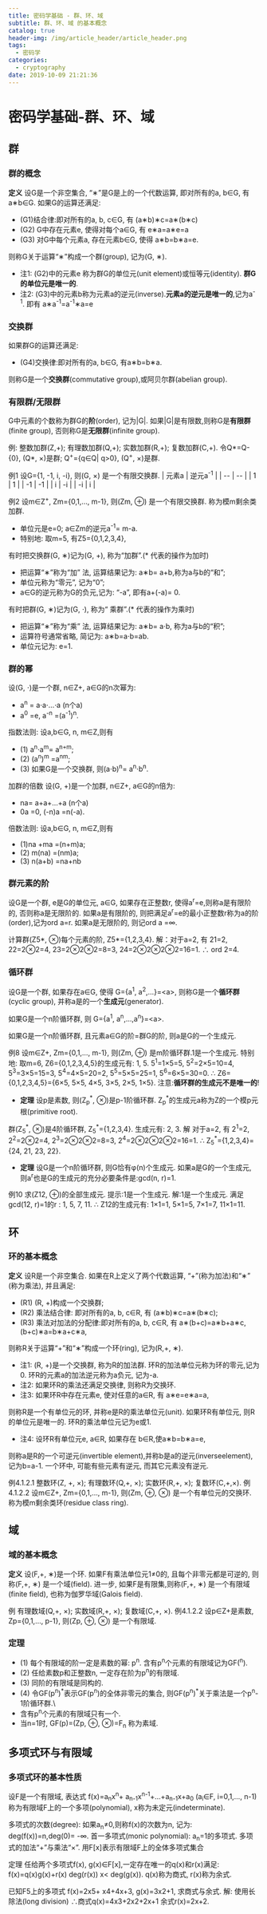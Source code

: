 ```yaml
---
title: 密码学基础 - 群、环、域
subtitle: 群、环、域 的基本概念
catalog: true
header-img: /img/article_header/article_header.png
tags:
  - 密码学
categories:
  - cryptography
date: 2019-10-09 21:21:36
---
```




# 密码学基础-群、环、域
## 群
### 群的概念

**定义** 设G是一个非空集合, “∗”是G是上的一个代数运算, 即对所有的a, b∈G, 有a∗b∈G. 
     如果G的运算还满足:
- (G1)结合律:即对所有的a, b, c∈G, 有 (a∗b)∗c=a∗(b∗c)
- (G2) G中存在元素e, 使得对每个a∈G, 有 e∗a=a∗e=a
- (G3) 对G中每个元素a, 存在元素b∈G, 使得 a∗b=b∗a=e.

则称G关于运算“∗”构成一个群(group), 记为(G, ∗).      

- 注1: (G2)中的元素e 称为群G的单位元(unit element)或恒等元(identity). **群G的单位元是唯一的**.
- 注2: (G3)中的元素b称为元素a的逆元(inverse).**元素a的逆元是唯一的**,记为a<sup>-1</sup>. 即有
a∗a<sup>-1</sup>=a<sup>-1</sup>∗a=e

### 交换群
如果群G的运算还满足:
- (G4)交换律:即对所有的a, b∈G, 有a∗b=b∗a.

则称G是一个**交换群**(commutative group),或阿贝尔群(abelian group).

### 有限群/无限群
G中元素的个数称为群G的**阶**(order), 记为|G|. 
如果|G|是有限数,则称G是**有限群**(finite group), 否则称G是**无限群**(infinite group).

例: 整数加群(Z,+); 有理数加群(Q,+); 实数加群(R,+); 复数加群(C,+).
令Q*=Q-{0}, (Q*, ×)是群; Q<sup>+</sup>={q∈Q| q>0}, (Q<sup>+</sup>, ×)是群.

例1 设G={1, -1, i, -i}, 则(G, ×) 是一个有限交换群.
| 元素a | 逆元a<sup>-1</sup> |
| -- | -- |
| 1 | 1  |
| -1 |  -1 |
| i |  -i |
| -i |  i |

例2 设m∈Z<sup>+</sup>, Zm={0,1,…, m-1}, 则(Zm, ⊕) 是一个有限交换群. 称为模m剩余类加群.
- 单位元是e=0; a∈Zm的逆元a<sup>-1</sup>= m-a.
- 特别地: 取m=5, 有Z5={0,1,2,3,4},
 
有时把交换群(G, ∗)记为(G, +), 称为“加群”.(* 代表的操作为加时)
- 把运算“∗”称为“加” 法, 运算结果记为: a∗b= a+b,称为a与b的“和”;
- 单位元称为“零元”, 记为“0”;
- a∈G的逆元称为G的负元,记为: “-a”, 即有a+(-a)= 0.


有时把群(G, ∗)记为(G, ⋅), 称为“ 乘群”.(* 代表的操作为乘时)
- 把运算“∗”称为“乘” 法, 运算结果记为: a∗b= a⋅b, 称为a与b的“积”;
- 运算符号通常省略, 简记为: a∗b=a⋅b=ab.
- 单位元记为: e=1.


### 群的幂
设(G, ⋅)是一个群, n∈Z+, a∈G的n次幂为:
- a<sup>n</sup> = a⋅a⋅…⋅a (n个a)
- a<sup>0</sup> =e, a<sup>-n</sup> =(a<sup>-1</sup>)<sup>n</sup>.

指数法则: 设a,b∈G, n, m∈Z,则有
- (1) a<sup>n</sup>⋅a<sup>m</sup>= a<sup>n+m</sup>;
- (2) (a<sup>n</sup>)<sup>m</sup> =a<sup>nm</sup>;
- (3) 如果G是一个交换群, 则(a⋅b)<sup>n</sup>= a<sup>n</sup>⋅b<sup>n</sup>.

加群的倍数
设(G, +)是一个加群, n∈Z+, a∈G的n倍为:
- na= a+a+…+a (n个a)
- 0a =0, (-n)a =n(-a).

倍数法则: 设a,b∈G, n, m∈Z,则有
- (1)na +ma =(n+m)a; 
- (2) m(na) =(nm)a;
- (3) n(a+b) =na+nb

### 群元素的阶
设G是一个群, e是G的单位元, a∈G, 如果存在正整数r, 使得a<sup>r</sup>=e,则称a是有限阶的, 否则称a是无限阶的.
如果a是有限阶的, 则把满足a<sup>r</sup>=e的最小正整数r称为a的阶(order),记为ord a=r.
如果a是无限阶的, 则记ord a =∞.

计算群(Z5*, ⊗)每个元素的阶, Z5*={1,2,3,4}.
解：对于a=2, 有
21=2, 22=2⊗2=4, 23=2⊗2⊗2=8=3, 24=2⊗2⊗2⊗2=16=1.
∴ ord 2=4.


### 循环群
设G是一个群, 如果存在a∈G, 使得
G={a<sup>1</sup>, a<sup>2</sup>,…}=\<a>,
则称G是一个**循环群**(cyclic group), 并称a是的一个**生成元**(generator).

如果G是一个n阶循环群, 则 G={a<sup>1</sup>, a<sup>n</sup>,…,a<sup>n</sup>}=\<a>.

如果G是一个n阶循环群, 且元素a∈G的阶=群G的阶, 则a是G的一个生成元.

例8 设m∈Z+, Zm={0,1,…, m-1}, 则(Zm, ⊕) 是m阶循环群.1是一个生成元.
特别地: 取m=6, Z6={0,1,2,3,4,5}的生成元有: 1, 5.
   5<sup>1</sup>=1×5=5, 5<sup>2</sup>=2×5=10=4, 5<sup>3</sup>=3×5=15=3, 5<sup>4</sup>=4×5=20=2,  5<sup>5</sup>=5×5=25=1, 5<sup>6</sup>=6×5=30=0.
∴ Z6={0,1,2,3,4,5}={6×5, 5×5, 4×5, 3×5, 2×5, 1×5}.
注意:**循环群的生成元不是唯一的**!

- **定理**  设p是素数, 则(Z<sub>p</sub><sup>\*</sup>, ⊗)是p-1阶循环群.
Z<sub>p</sub><sup>\*</sup>的生成元a称为Z的一个模p元根(primitive root).

群(Z<sub>5</sub><sup>\*</sup>, ⊗)是4阶循环群, Z<sub>5</sub><sup>\*</sup>={1,2,3,4}. 生成元有: 2, 3.
  解 对于a=2, 有
   2<sup>1</sup>=2, 2<sup>2</sup>=2⊗2=4, 2<sup>3</sup>=2⊗2⊗2=8=3, 2<sup>4</sup>=2⊗2⊗2⊗2=16=1.
∴ Z<sub>5</sub><sup>\*</sup>={1,2,3,4}={24, 21, 23, 22}.

- **定理** 设G是一个n阶循环群, 则G恰有φ(n)个生成元.
如果a是G的一个生成元, 则a<sup>r</sup>也是G的生成元的充分必要条件是:gcd(n, r)=1.

例10 求(Z12, ⊕)的全部生成元.
  提示:1是一个生成元.
解:1是一个生成元.
满足gcd(12, r)=1的r : 1, 5, 7, 11.
∴ Z12的生成元有: 1×1=1, 5×1=5, 7×1=7, 11×1=11.

## 环
### 环的基本概念
**定义** 设R是一个非空集合. 如果在R上定义了两个代数运算, “+”(称为加法)和“∗” (称为乘法), 并且满足:
- (R1) (R, +)构成一个交换群;
- (R2) 乘法结合律: 即对所有的a, b, c∈R, 有 (a∗b)∗c=a∗(b∗c);
- (R3) 乘法对加法的分配律:即对所有的a, b, c∈R, 有
    a∗(b+c)=a∗b+a∗c,
    (b+c)∗a=b∗a+c∗a,

则称R关于运算“+”和“∗”构成一个环(ring), 记为(R,+, ∗).

- 注1: (R, +)是一个交换群, 称为R的加法群. 环R的加法单位元称为环的零元,记为0.
环R的元素a的加法逆元称为a负元, 记为-a.
- 注2: 如果环R的乘法还满足交换律, 则称R为交换环.
- 注3: 如果环R中存在元素e, 使对任意的a∈R, 有 a∗e=e∗a=a,

则称R是一个有单位元的环, 并称e是R的乘法单位元(unit).
如果环R有单位元, 则R的单位元是唯一的. 环R的乘法单位元记为e或1.

- 注4: 设环R有单位元e, a∈R, 如果存在  b∈R,使a∗b=b∗a=e,

则称a是R的一个可逆元(invertible element),并称b是a的逆元(inverseelement), 记为b=a-1.
一个环中, 可能有些元素有逆元, 而其它元素没有逆元.

例4.1.2.1 整数环(Z, +, ×); 有理数环(Q,+, ×); 实数环(R,+, ×); 复数环(C,+,×).
例4.1.2.2 设m∈Z+, Zm={0,1,…, m-1}, 则(Zm, ⊕, ⊗) 是一个有单位元的交换环. 称为模m剩余类环(residue class ring).

## 域 
### 域的基本概念
**定义** 设(F,+, ∗)是一个环. 如果F有乘法单位元1≠0的, 且每个非零元都是可逆的, 则称(F,+, ∗) 是一个域(field).
进一步, 如果F是有限集,则称(F,+, ∗) 是一个有限域(finite field), 也称为伽罗华域(Galois field).

例  有理数域(Q,+, ×); 实数域(R,+, ×); 复数域(C,+, ×).
例4.1.2.2 设p∈Z+是素数, Zp={0,1,…, p-1}, 则(Zp, ⊕, ⊗) 是一个有限域.

### 定理 
- (1) 每个有限域的阶一定是素数的幂: p<sup>n</sup>. 含有p<sup>n</sup>个元素的有限域记为GF(<sup>n</sup>).
- (2) 任给素数p和正整数n, 一定存在阶为p<sup>n</sup>的有限域.
- (3) 同阶的有限域是同构的.
- (4) 令GF(p<sup>n</sup>)<sup>\*</sup>表示GF(p<sup>n</sup>)的全体非零元的集合, 则GF(p<sup>n</sup>)<sup>\*</sup>关于乘法是一个p<sup>n</sup>-1阶循环群.\
- 含有p<sup>n</sup>个元素的有限域只有一个.
- 当n=1时, GF(p)=(Zp, ⊕, ⊗)=F<sub>n</sub> 称为素域.

## 多项式环与有限域
### 多项式环的基本性质
设F是一个有限域, 表达式
f(x)=a<sub>n</sub>x<sup>n</sup>+ a<sub>n-1</sub>x<sup>n-1</sup>+…+a<sub>n-1</sub>x+a<sub>0</sub> (a<sub>i</sub>∈F, i=0,1,…, n-1)
称为有限域F上的一个多项(polynomial), x称为未定元(indeterminate).

多项式的次数(degree): 
如果a<sub>n</sub>≠0,则称f(x)的次数为n, 记为: deg(f(x))=n,deg(0)= -∞.
首一多项式(monic polynomial): a<sub>n</sub>=1的多项式.
多项式的加法“+”与乘法“×”.
用F[x]表示有限域F上的全体多项式集合

定理 任给两个多项式f(x), g(x)∈F[x],一定存在唯一的q(x)和r(x)满足:
    f(x)=q(x)g(x)+r(x)    deg(r(x)) x< deg(g(x)).
q(x)称为商式, r(x)称为余式.

已知F5上的多项式
    f(x)=2x5+ x4+4x+3, g(x)=3x2+1,
   求商式与余式.
  解: 使用长除法(long division)
  ∴商式q(x)=4x3+2x2+2x+1
   余式r(x)=2x+2.

